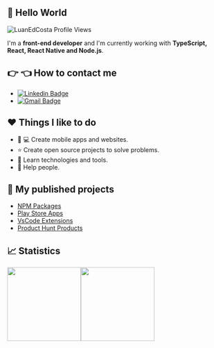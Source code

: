 ## :wave: Hello World

<p align="left"> 
  <img src="https://komarev.com/ghpvc/?username=LuanEdCosta&color=blueviolet" alt="LuanEdCosta Profile Views" />
</p>

I'm a **front-end developer** and I'm currently working with **TypeScript, React, React Native and Node.js**.

## :point_right: :point_left: How to contact me

- [![Linkedin Badge](https://img.shields.io/badge/-Luan%20Eduardo-0066ff?style=flat-square&logo=Linkedin&logoColor=white&link=https://www.linkedin.com/in/luaneducosta/)](https://www.linkedin.com/in/luaneducosta/)
- [![Gmail Badge](https://img.shields.io/badge/-luan1346@gmail.com-ff4d4d?style=flat-square&logo=Gmail&logoColor=white&link=mailto:luan1346@gmail.com)](mailto:luan1346@gmail.com)

## :heart: Things I like to do

- :iphone: :computer: Create mobile apps and websites.
- :star: Create open source projects to solve problems.
- :brain: Learn technologies and tools.
- :raising_hand: Help people.

## :rocket: My published projects

- [NPM Packages](https://www.npmjs.com/~luanedcosta)
- [Play Store Apps](https://play.google.com/store/apps/developer?id=Luan+Eduardo+da+Costa)
- [VsCode Extensions](https://marketplace.visualstudio.com/publishers/LuanEduardoCosta)
- [Product Hunt Products](https://www.producthunt.com/@luan_eduardo/made)

## :chart_with_upwards_trend: Statistics

<div style="display:flex;flex-wrap:wrap;">
  <img style="height:170px" src="https://github-readme-stats.vercel.app/api/top-langs/?username=LuanEdCosta&layout=compact">
  <img style="height:170px" src="https://github-readme-stats.vercel.app/api?username=LuanEdCosta&show_icons=true&theme=dark&count_private=true">
</div>
